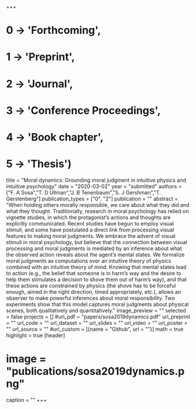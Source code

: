 +++
# 0 -> 'Forthcoming',
# 1 -> 'Preprint',
# 2 -> 'Journal',
# 3 -> 'Conference Proceedings',
# 4 -> 'Book chapter',
# 5 -> 'Thesis')

title = "Moral dynamics: Grounding moral judgment in intuitive physics and intuitive psychology"
date = "2020-03-02"
year = "submitted"
authors = ["F. A Sosa","T. D Ullman","J. B Tenenbaum","S. J Gershman","T. Gerstenberg"]
publication_types = ["0", "2"]
publication = ""
abstract = "When holding others morally responsible, we care about what they did and what they thought. Traditionally, research in moral psychology has relied on vignette studies, in which the protagonist’s actions and thoughts are explicitly communicated. Recent studies have begun to employ visual stimuli, and some have postulated a direct link from processing visual features to making moral judgments. We embrace the advent of visual stimuli in moral psychology, but believe that the connection between visual processing and moral judgments is mediated by an inference about what the observed action reveals about the agent’s mental states. We formalize moral judgments as computations over an intuitive theory of physics combined with an intuitive theory of mind. Knowing that mental states lead to action (e.g., the belief that someone is in harm’s way and the desire to help them stimulates a decision to shove them out of harm’s way), and that these actions are constrained by physics (the shove has to be forceful enough, aimed in the right direction, timed appropriately, etc.), allows an observer to make powerful inferences about moral responsibility. Two experiments show that this model captures moral judgments about physical scenes, both qualitatively and quantitatively."
image_preview = ""
selected = false
projects = []
#url_pdf = "papers/sosa2019dynamics.pdf"
url_preprint = ""
url_code = ""
url_dataset = ""
url_slides = ""
url_video = ""
url_poster = ""
url_source = ""
#url_custom = [{name = "Github", url = ""}]
math = true
highlight = true
[header]
# image = "publications/sosa2019dynamics.png"
caption = ""
+++